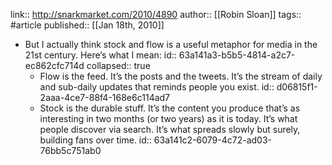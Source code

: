 link:: http://snarkmarket.com/2010/4890
author:: [[Robin Sloan]]
tags:: #article
published:: [[Jan 18th, 2010]]

- But I actually think stock and flow is a useful metaphor for media in the 21st century. Here’s what I mean:
  id:: 63a141a3-b5b5-4814-a2c7-ec862cfc714d
  collapsed:: true
	- Flow is the feed. It’s the posts and the tweets. It’s the stream of daily and sub-daily updates that reminds people you exist.
	  id:: d06815f1-2aaa-4ce7-88f4-168e6c114ad7
	- Stock is the durable stuff. It’s the content you produce that’s as interesting in two months (or two years) as it is today. It’s what people discover via search. It’s what spreads slowly but surely, building fans over time.
	  id:: 63a141c2-6079-4c72-ad03-76bb5c751ab0